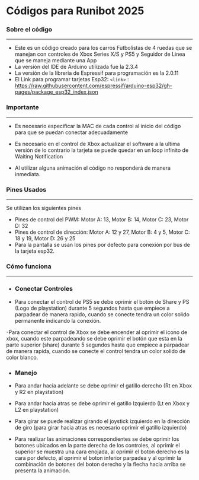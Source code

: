 # Códigos para Runibot 2025
### Sobre el código
----------------------------------

- Este es un código creado para los carros Futbolistas de 4 ruedas que se manejan con controles de Xbox Series X/S y PS5 y Seguidor de Linea que se maneja mediante una App
- La versión del IDE de Arduino utilizada fue la 2.3.4
- La versión de la libreria de Espressif para programación es la 2.0.11
- El Link para programar tarjetas Esp32:
`<link>` : https://raw.githubusercontent.com/espressif/arduino-esp32/gh-pages/package_esp32_index.json


### Importante
----------------------------------

* Es necesario especificar la MAC de cada control al inicio del código para que se puedan conectar adecuadamente

* Es necesario en el control de Xbox actualizar el software a la ultima versión de lo contrario la tarjeta se puede quedar en un loop infinito de Waiting Notification

* Al utilizar alguna animación el código no responderá de manera inmediata. 

### Pines Usados
----------------------------------

Se utilizan los siguientes pines

* Pines de control del PWM: Motor A: 13, Motor B: 14, Motor C: 23, Motor D: 32
* Pines de control de dirección: Motor A: 12 y 27, Motor B: 4 y 5, Motor C: 18 y 19, Motor D: 26 y 25
* Para la pantalla se usan los pines por defecto para conexión por bus de la tarjeta esp32.

### Cómo funciona
----------------------------------

* ### Conectar Controles

- Para conectar el control de PS5 se debe oprimir el botón de Share y PS (Logo de playstation) durante 5 segundos hasta que empiece a parpadear de manera rapido, cuando se conecte tendra un color solido permanente indicando la conexión.

-Para conectar el control de Xbox se debe encender al oprimir el icono de xbox, cuando este parpadeando se debe oprimir el botón que esta en la parte superior (share) durante 5 segundos hasta que empiece a parpadear de manera rapida, cuando se conecte el control tendra un color solido de color blanco.

* ### Manejo

- Para andar hacia adelante se debe oprimir el gatillo derecho (Rt en Xbox y R2 en playstation)

- Para andar hacia atras se debe oprimir el gatillo Izquierdo (Lt en Xbox y L2 en playstation)

- Para girar se puede realizar girando el joystick izquierdo en la dirección de giro (para girar hacia atras es necesario oprimir el gatillo izquierdo)

- Para realizar las animaciones correspondientes se debe oprimir los botones ubicados en la parte derecha de los controles, al oprimir el superior se muestra una cara enojada, al oprimir el boton derecho es la cara por defecto, al oprimir el boton inferior parpadea y al oprimir la combinación de botones del boton derecho y la flecha hacia arriba se presenta la animación.